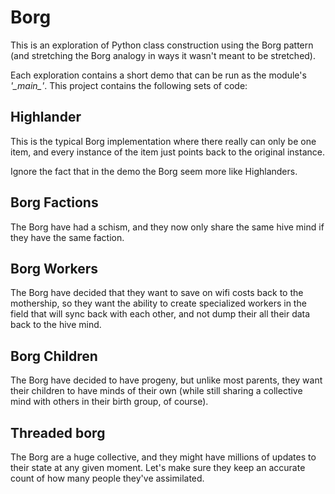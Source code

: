 # Borg

This is an exploration of Python class construction using the Borg 
pattern (and stretching the Borg analogy in ways it wasn't meant to be 
stretched).

Each exploration contains a short demo that can be run as the module's
*'\__main\__'*. This project contains the following sets of code:

## Highlander

This is the typical Borg implementation where there really can only be
one item, and every instance of the item just points back to the
original instance.

Ignore the fact that in the demo the Borg seem more like Highlanders.

## Borg Factions

The Borg have had a schism, and they now only share the same hive mind
if they have the same faction.

## Borg Workers

The Borg have decided that they want to save on wifi costs back to the
mothership, so they want the ability to create specialized workers in 
the field that will sync back with each other, and not dump their all
their data back to the hive mind.

## Borg Children

The Borg have decided to have progeny, but unlike most parents, they
want their children to have minds of their own (while still sharing a
collective mind with others in their birth group, of course).

## Threaded borg

The Borg are a huge collective, and they might have millions of updates
to their state at any given moment. Let's make sure they keep an
accurate count of how many people they've assimilated.
